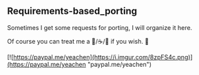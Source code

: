 Requirements-based_porting
---
Sometimes I get some requests for porting, I will organize it here.

Of course you can treat me a 🍻/☕️/🍵 if you wish. 🙂

[![https://paypal.me/yeachen](https://i.imgur.com/8zpFS4c.png)](https://paypal.me/yeachen "paypal.me/yeachen")
